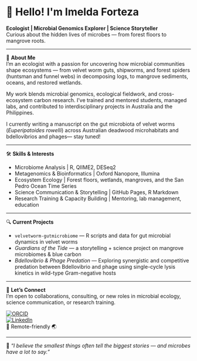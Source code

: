 
# 👋 Hello! I'm Imelda Forteza

**Ecologist | Microbial Genomics Explorer | Science Storyteller**  
Curious about the hidden lives of microbes — from forest floors to mangrove roots.

---

🧬 **About Me**  
I’m an ecologist with a passion for uncovering how microbial communities shape ecosystems — from velvet worm guts, shipworms, and forest spiders (huntsman and funnel webs) in decomposing logs, to mangrove sediments, oceans, and restored wetlands.

My work blends microbial genomics, ecological fieldwork, and cross-ecosystem carbon research. I’ve trained and mentored students, managed labs, and contributed to interdisciplinary projects in Australia and the Philippines.

I currently writing a manuscript  on the gut microbiota of velvet worms (*Euperipatoides rowelli*) across Australian deadwood microhabitats and bdellovibrios and phages— stay tuned!

---

🛠️ **Skills & Interests**  
- Microbiome Analysis | R, QIIME2, DESeq2  
- Metagenomics & Bioinformatics | Oxford Nanopore, Illumina  
- Ecosystem Ecology | Forest floors, wetlands, mangroves, and the San Pedro Ocean Time Series  
- Science Communication & Storytelling | GitHub Pages, R Markdown  
- Research Training & Capacity Building | Mentoring, lab management, education  

---

🔍 **Current Projects**  
 
- `velvetworm-gutmicrobiome` — R scripts and data for gut microbial dynamics in velvet worms  
- *Guardians of the Tide* — a storytelling + science project on mangrove microbiomes & blue carbon  
- *Bdellovibrio & Phage Predation* — Exploring synergistic and competitive predation between Bdellovibrio and phage using single-cycle lysis kinetics in wild-type Gram-negative hosts  

---

🤝 **Let’s Connect**  
I’m open to collaborations, consulting, or new roles in microbial ecology, science communication, or research training.

[![ORCID](https://img.shields.io/badge/ORCID-0009--0001--1366--0011-A6CE39?style=flat-square&logo=orcid&logoColor=white)](https://orcid.org/0009-0001-1366-0011)  
[![LinkedIn](https://img.shields.io/badge/LinkedIn-Imelda%20Forteza-0077B5?style=flat-square&logo=linkedin)](https://www.linkedin.com/in/imelda-forteza-ph-d-31736a27)  
📍 Remote-friendly 🌏

---

📌 *“I believe the smallest things often tell the biggest stories — and microbes have a lot to say.”*
